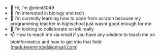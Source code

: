 - 👋 Hi, I’m @mimi3049
- 👀 I’m interested in biology and tech
- 🌱 I’m currently learning how to code from scratch because my programming teacher in highschool just wasnt good enough for me
- 💞️ I’m looking to collaborate on idk really 
- 📫 How to reach me via email if you have any wisdom to teach me on bioinformatics and how to get into that field (madukwemirabel@gmsail.com)

<!---
mimi3049/mimi3049 is a ✨ special ✨ repository because its `README.md` (this file) appears on your GitHub profile.
You can click the Preview link to take a look at your changes.
--->
